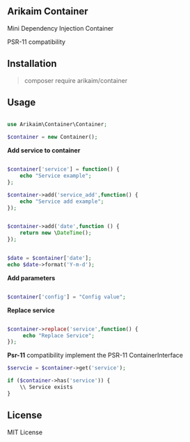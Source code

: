 ## Arikaim Container
Mini Dependency Injection Container

PSR-11 compatibility

## Installation
> composer require arikaim/container

## Usage 

```php 

use Arikaim\Container\Container;

$container = new Container();

```

**Add service to container**

```php 

$container['service'] = function() {
    echo "Service example";
};

$container->add('service_add',function() {
    echo "Service add example";
});


$container->add('date',function () {
    return new \DateTime();
});


$date = $container['date'];
echo $date->format('Y-m-d');

```
**Add parameters** 

```php

$container['config'] = "Config value";

```

**Replace service**  

```php

$container->replace('service',function() {
     echo "Replace Service";
});

```

**Psr-11** compatibility implement the PSR-11 ContainerInterface

```php
$servcie = $container->get('service');

if ($container->has('service')) {
    \\ Service exists
}

```

## License 
MIT License
